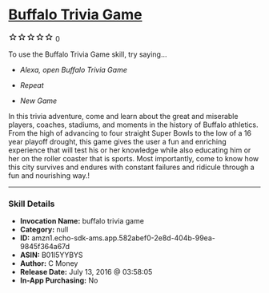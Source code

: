 # [Buffalo Trivia Game](http://alexa.amazon.com/#skills/amzn1.echo-sdk-ams.app.582abef0-2e8d-404b-99ea-9845f364a67d)
![0 stars](../../images/ic_star_border_black_18dp_1x.png)![0 stars](../../images/ic_star_border_black_18dp_1x.png)![0 stars](../../images/ic_star_border_black_18dp_1x.png)![0 stars](../../images/ic_star_border_black_18dp_1x.png)![0 stars](../../images/ic_star_border_black_18dp_1x.png) 0

To use the Buffalo Trivia Game skill, try saying...

* *Alexa, open Buffalo Trivia Game*

* *Repeat*

* *New Game*

In this trivia adventure, come and learn about the great and miserable players, coaches, stadiums, and moments in the history of Buffalo athletics. From the high of advancing to four straight Super Bowls to the low of a 16 year playoff drought, this game gives the user a fun and enriching experience that will test his or her knowledge while also educating him or her on the roller coaster that is sports. Most importantly, come to know how this city survives and endures with constant failures and ridicule through a fun and nourishing way.!

***

### Skill Details

* **Invocation Name:** buffalo trivia game
* **Category:** null
* **ID:** amzn1.echo-sdk-ams.app.582abef0-2e8d-404b-99ea-9845f364a67d
* **ASIN:** B01I5YYBYS
* **Author:** C Money
* **Release Date:** July 13, 2016 @ 03:58:05
* **In-App Purchasing:** No
